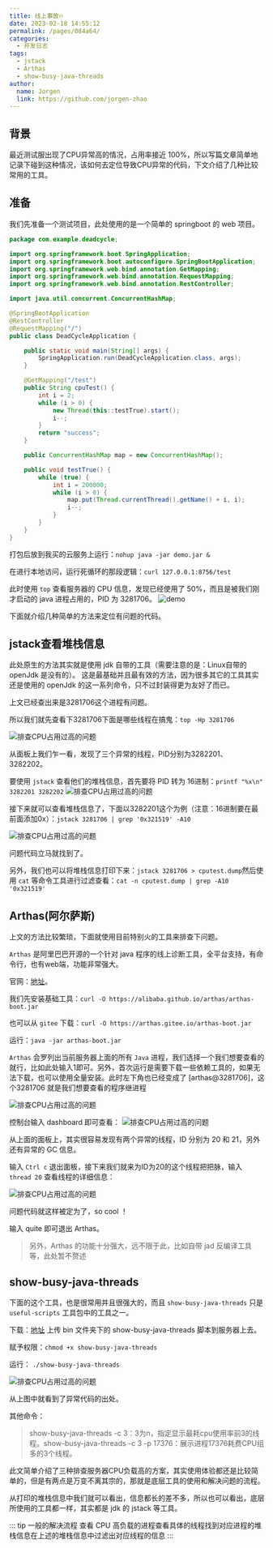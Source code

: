 ```yaml
---
title: 线上事故🔥
date: 2023-02-18 14:55:12
permalink: /pages/084a64/
categories:
  - 开发日志
tags:
  - jstack
  - Arthas
  - show-busy-java-threads
author: 
  name: Jorgen
  link: https://github.com/jorgen-zhao
---
```

## 背景
最近测试服出现了CPU异常高的情况，占用率接近 100%，所以写篇文章简单地记录下碰到这种情况，该如何去定位导致CPU异常的代码，下文介绍了几种比较常用的工具。

<!-- more -->

## 准备
我们先准备一个测试项目，此处使用的是一个简单的 springboot 的 web 项目。
```java
package com.example.deadcycle;

import org.springframework.boot.SpringApplication;
import org.springframework.boot.autoconfigure.SpringBootApplication;
import org.springframework.web.bind.annotation.GetMapping;
import org.springframework.web.bind.annotation.RequestMapping;
import org.springframework.web.bind.annotation.RestController;

import java.util.concurrent.ConcurrentHashMap;

@SpringBootApplication
@RestController
@RequestMapping("/")
public class DeadCycleApplication {

    public static void main(String[] args) {
        SpringApplication.run(DeadCycleApplication.class, args);
    }

    @GetMapping("/test")
    public String cpuTest() {
        int i = 2;
        while (i > 0) {
            new Thread(this::testTrue).start();
            i--;
        }
        return "success";
    }

    public ConcurrentHashMap map = new ConcurrentHashMap();

    public void testTrue() {
        while (true) {
            int i = 200000;
            while (i > 0) {
                map.put(Thread.currentThread().getName() + i, i);
                i--;
            }
        }
    }
}

```

打包后放到我买的云服务上运行：`nohup java -jar demo.jar &`

在进行本地访问，运行死循环的那段逻辑：`curl 127.0.0.1:8756/test`

此时使用 `top` 查看服务器的 CPU 信息，发现已经使用了 50%，而且是被我们刚才启动的 java 进程占用的，PID 为 3281706。
![demo](/dev/240/1.png)
 

下面就介绍几种简单的方法来定位有问题的代码。

## jstack查看堆栈信息

此处原生的方法其实就是使用 jdk 自带的工具（需要注意的是：Linux自带的 openJdk 是没有的）。
这是最基础并且最有效的方法，因为很多其它的工具其实还是使用的 openJdk 的这一系列命令，只不过封装得更为友好了而已。

上文已经查出来是3281706这个进程有问题。

所以我们就先查看下3281706下面是哪些线程在搞鬼：`top -Hp 3281706`

![排查CPU占用过高的问题](/dev/240/2.png)
 

从面板上我们乍一看，发现了三个异常的线程，PID分别为3282201、3282202。

要使用 `jstack` 查看他们的堆栈信息，首先要将 PID 转为 16进制：`printf "%x\n" 3282201 3282202`
![排查CPU占用过高的问题](/dev/240/3.png)
 

接下来就可以查看堆栈信息了，下面以3282201这个为例（注意：16进制要在最前面添加0x）：`jstack 3281706 | grep '0x321519' -A10`

![排查CPU占用过高的问题](/dev/240/4.png)
 

问题代码立马就找到了。

另外，我们也可以将堆栈信息打印下来：`jstack 3281706 > cputest.dump`然后使用 `cat` 等命令工具进行过滤查看：`cat -n cputest.dump | grep -A10 '0x321519'`

## Arthas(阿尔萨斯)
上文的方法比较繁琐，下面就使用目前特别火的工具来排查下问题。

`Arthas` 是阿里巴巴开源的一个针对 java 程序的线上诊断工具，全平台支持，有命令行，也有web端，功能非常强大。

官网：[地址](https://arthas.aliyun.com/doc/)。

我们先安装基础工具：`curl -O https://alibaba.github.io/arthas/arthas-boot.jar`

也可以从 `gitee` 下载：`curl -O https://arthas.gitee.io/arthas-boot.jar`

运行：`java -jar arthas-boot.jar`

`Arthas` 会罗列出当前服务器上面的所有 `Java` 进程，我们选择一个我们想要查看的就行，比如此处输入1即可。另外，首次运行是需要下载一些依赖工具的，如果无法下载，也可以使用全量安装。此时左下角也已经变成了 [arthas@3281706]，这个3281706 就是我们想要查看的程序继进程

![排查CPU占用过高的问题](/dev/240/21.png)
 

控制台输入 dashboard 即可查看：
![排查CPU占用过高的问题](/dev/240/22.png)
 

从上面的面板上，其实很容易发现有两个异常的线程，ID 分别为 20 和 21，另外还有异常的 GC 信息。

输入 `Ctrl c` 退出面板，接下来我们就来为ID为20的这个线程把把脉，输入 `thread 20` 查看线程的详细信息：

![排查CPU占用过高的问题](/dev/240/23.png)

问题代码就这样被定为了，so cool ！

输入 quite 即可退出 Arthas。

> 另外，Arthas 的功能十分强大，远不限于此，比如自带 jad 反编译工具等，此处暂不赘述

## show-busy-java-threads
下面的这个工具，也是很常用并且很强大的，而且 `show-busy-java-threads` 只是`useful-scripts` 工具包中的工具之一。

下载：[地址](https://github.com/oldratlee/useful-scripts/blob/dev-2.x/bin/show-busy-java-threads)
上传 bin 文件夹下的 show-busy-java-threads 脚本到服务器上去。

赋予权限：`chmod +x show-busy-java-threads`

运行： `./show-busy-java-threads`

![排查CPU占用过高的问题](/dev/240/31.png)
 

从上图中就看到了异常代码的出处。

其他命令：
> show-busy-java-threads -c 3：3为n，指定显示最耗cpu使用率前3的线程。show-busy-java-threads -c 3 -p 17376：展示进程17376耗费CPU组多的3个线程。


此文简单介绍了三种排查服务器CPU负载高的方案，其实使用体验都还是比较简单的，但是有两点是万变不离其宗的，那就是底层工具的使用和解决问题的流程。


从打印的堆栈信息中我们就可以看出，信息都长的差不多，所以也可以看出，底层所使用的工具都一样，其实都是 jdk 的 jstack 等工具。

::: tip 一般的解决流程
查看 CPU 高负载的进程查看具体的线程找到对应进程的堆栈信息在上述的堆栈信息中过滤出对应线程的信息
:::